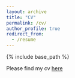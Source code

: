 ```yaml
---
layout: archive
title: "CV"
permalink: /cv/
author_profile: true
redirect_from:
  - /resume
---
```


{% include base_path %}

Please find my cv [here](/files/Tinghan_CV.pdf)
